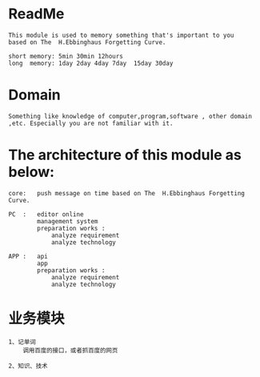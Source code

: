 # ReadMe

    This module is used to memory something that's important to you   based on The  H.Ebbinghaus Forgetting Curve.

    short memory: 5min 30min 12hours
    long  memory: 1day 2day 4day 7day  15day 30day

# Domain

    Something like knowledge of computer,program,software , other domain ,etc. Especially you are not familiar with it.


# The architecture of this module as below:

    core:   push message on time based on The  H.Ebbinghaus Forgetting Curve.

    PC  :   editor online
            management system
            preparation works :
                analyze requirement
                analyze technology

    APP :   api
            app
            preparation works :
                analyze requirement
                analyze technology

# 业务模块

    1、记单词
        调用百度的接口，或者抓百度的网页

    2、知识、技术

